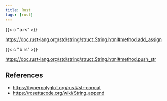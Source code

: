```yaml
---
title: Rust
tags: [rust]
---
```


{{< c "a.rs" >}}

<https://doc.rust-lang.org/std/string/struct.String.html#method.add_assign>

{{< c "b.rs" >}}

<https://doc.rust-lang.org/std/string/struct.String.html#method.push_str>

## References

- <https://hyperpolyglot.org/rust#str-concat>
- <https://rosettacode.org/wiki/String_append>
